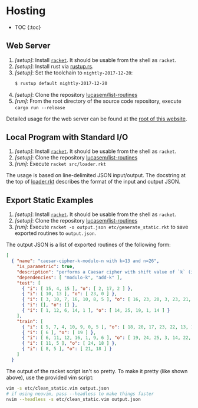 # Hosting

* TOC
{:toc}

## Web Server

1. _[setup]_: Install [`racket`](https://racket-lang.org). It should be
   usable from the shell as `racket`.
2. _[setup]_: Install rust via [rustup.rs](https://rustup.rs).
3. _[setup]_: Set the toolchain to `nightly-2017-12-20`:
   ```sh
   $ rustup default nightly-2017-12-20
   ```
4. _[setup]_: Clone the repository
   [lucasem/list-routines](https://github.com/lucasem/list-routines)
5. _[run]_: From the root directory of the source code repository, execute
   `cargo run --release`

Detailed usage for the web server can be found at the [root of this
website](/).


## Local Program with Standard I/O

1. _[setup]_: Install [`racket`](https://racket-lang.org). It should be
   usable from the shell as `racket`.
2. _[setup]_: Clone the repository
   [lucasem/list-routines](https://github.com/lucasem/list-routines)
3. _[run]_: Execute `racket src/loader.rkt`

The usage is based on line-delimited JSON input/output. The docstring at the
top of
[loader.rkt](https://github.com/lucasem/list-routines/blob/master/src/loader.rkt)
describes the format of the input and output JSON.


## Export Static Examples

1. _[setup]_: Install [`racket`](https://racket-lang.org). It should be
   usable from the shell as `racket`.
2. _[setup]_: Clone the repository
   [lucasem/list-routines](https://github.com/lucasem/list-routines)
3. _[run]_: Execute `racket -o output.json etc/generate_static.rkt` to save
   exported routines to `output.json`.

The output JSON is a list of exported routines of the following form:
```json
[
  { "name": "caesar-cipher-k-modulo-n with k=13 and n=26",
    "is_parametric": true,
    "description": "performs a Caesar cipher with shift value of `k` (i.e. adds `k` to each element) in the ring of integers modulo `n`.",
    "dependencies": [ "modulo-k", "add-k" ],
    "test": [
      { "i": [ 15, 4, 15 ], "o": [ 2, 17, 2 ] },
      { "i": [ 10, 13 ], "o": [ 23, 0 ] },
      { "i": [ 3, 10, 7, 16, 10, 8, 5 ], "o": [ 16, 23, 20, 3, 23, 21, 18 ] },
      { "i": [], "o": [] },
      { "i": [ 1, 12, 6, 14, 1 ], "o": [ 14, 25, 19, 1, 14 ] }
    ],
    "train": [
      { "i": [ 5, 7, 4, 10, 9, 0, 5 ], "o": [ 18, 20, 17, 23, 22, 13, 18 ] },
      { "i": [ 6 ], "o": [ 19 ] },
      { "i": [ 6, 11, 12, 16, 1, 9, 6 ], "o": [ 19, 24, 25, 3, 14, 22, 19 ] },
      { "i": [ 11, 5 ], "o": [ 24, 18 ] },
      { "i": [ 8, 5 ], "o": [ 21, 18 ] }
    ]
  }
```

The output of the racket script isn't so pretty. To make it pretty (like
shown above), use the provided vim script:
```sh
vim -s etc/clean_static.vim output.json
# if using neovim, pass --headless to make things faster
nvim --headless -s etc/clean_static.vim output.json
```
